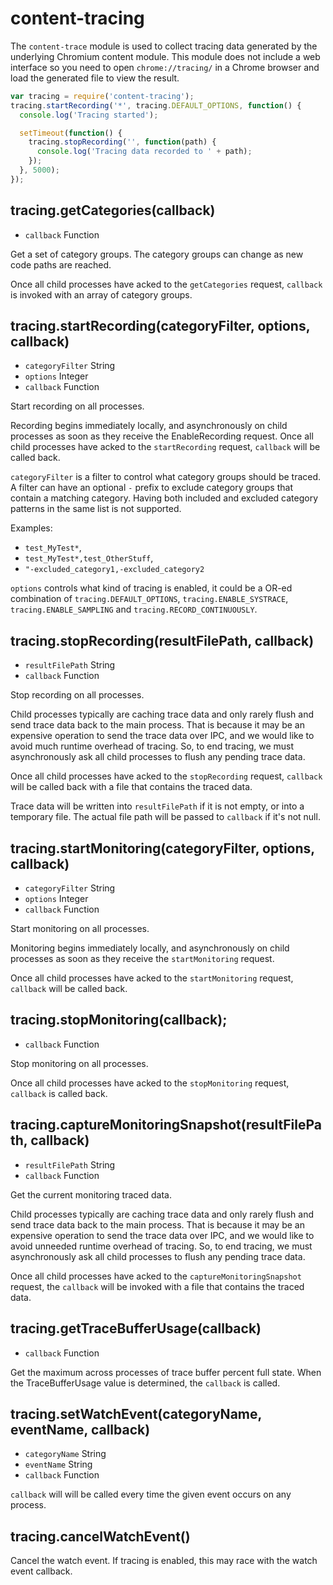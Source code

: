 # content-tracing

The `content-trace` module is used to collect tracing data generated by the
underlying Chromium content module. This module does not include a web interface
so you need to open `chrome://tracing/` in a Chrome browser and load the generated
file to view the result.

```javascript
var tracing = require('content-tracing');
tracing.startRecording('*', tracing.DEFAULT_OPTIONS, function() {
  console.log('Tracing started');

  setTimeout(function() {
    tracing.stopRecording('', function(path) {
      console.log('Tracing data recorded to ' + path);
    });
  }, 5000);
});
```

## tracing.getCategories(callback)

* `callback` Function

Get a set of category groups. The category groups can change as new code paths
are reached.

Once all child processes have acked to the `getCategories` request, `callback`
is invoked with an array of category groups.

## tracing.startRecording(categoryFilter, options, callback)

* `categoryFilter` String
* `options` Integer
* `callback` Function

Start recording on all processes.

Recording begins immediately locally, and asynchronously on child processes
as soon as they receive the EnableRecording request. Once all child processes
have acked to the `startRecording` request, `callback` will be called back.

`categoryFilter` is a filter to control what category groups should be
traced. A filter can have an optional `-` prefix to exclude category groups
that contain a matching category. Having both included and excluded
category patterns in the same list is not supported.

Examples:

* `test_MyTest*`,
* `test_MyTest*,test_OtherStuff`,
* `"-excluded_category1,-excluded_category2`

`options` controls what kind of tracing is enabled, it could be a OR-ed
combination of `tracing.DEFAULT_OPTIONS`, `tracing.ENABLE_SYSTRACE`,
`tracing.ENABLE_SAMPLING` and `tracing.RECORD_CONTINUOUSLY`.

## tracing.stopRecording(resultFilePath, callback)

* `resultFilePath` String
* `callback` Function

Stop recording on all processes.

Child processes typically are caching trace data and only rarely flush and send
trace data back to the main process. That is because it may be an expensive
operation to send the trace data over IPC, and we would like to avoid much
runtime overhead of tracing. So, to end tracing, we must asynchronously ask all
child processes to flush any pending trace data.

Once all child processes have acked to the `stopRecording` request, `callback`
will be called back with a file that contains the traced data.

Trace data will be written into `resultFilePath` if it is not empty, or into a
temporary file. The actual file path will be passed to `callback` if it's not
null.

## tracing.startMonitoring(categoryFilter, options, callback)

* `categoryFilter` String
* `options` Integer
* `callback` Function

Start monitoring on all processes.

Monitoring begins immediately locally, and asynchronously on child processes as
soon as they receive the `startMonitoring` request.

Once all child processes have acked to the `startMonitoring` request,
`callback` will be called back.

## tracing.stopMonitoring(callback);

* `callback` Function

Stop monitoring on all processes.

Once all child processes have acked to the `stopMonitoring` request, `callback`
is called back.

## tracing.captureMonitoringSnapshot(resultFilePath, callback)

* `resultFilePath` String
* `callback` Function

Get the current monitoring traced data.

Child processes typically are caching trace data and only rarely flush and send
trace data back to the main process. That is because it may be an expensive
operation to send the trace data over IPC, and we would like to avoid unneeded 
runtime overhead of tracing. So, to end tracing, we must asynchronously ask all
child processes to flush any pending trace data.

Once all child processes have acked to the `captureMonitoringSnapshot` request,
the `callback` will be invoked with a file that contains the traced data.


## tracing.getTraceBufferUsage(callback)

* `callback` Function

Get the maximum across processes of trace buffer percent full state. When the
TraceBufferUsage value is determined, the `callback` is called.

## tracing.setWatchEvent(categoryName, eventName, callback)

* `categoryName` String
* `eventName` String
* `callback` Function

`callback` will will be called every time the given event occurs on any
process.

## tracing.cancelWatchEvent()

Cancel the watch event. If tracing is enabled, this may race with the watch
event callback.
